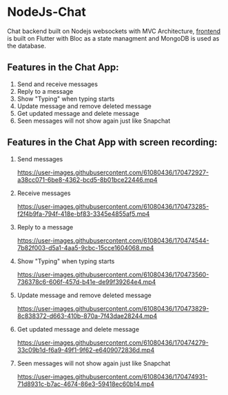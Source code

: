 # NodeJs-Chat
Chat backend built on Nodejs websockets with MVC Architecture, [frontend](https://github.com/aanantt/Flutter-Chat) is built on Flutter with Bloc as a state managment and MongoDB is used as the database. 

## Features in the Chat App:
<ol>
  <li>Send and receive messages</li>
  <li>Reply to a message</li>
  <li>Show "Typing" when typing starts</li>
  <li>Update message and remove deleted message</li>
  <li>Get updated message and delete message </li>
    <li>Seen messages will not show again just like Snapchat</li>

  </ol>


  
  

## Features in the Chat App with screen recording:
  <ol>
  <li>Send messages</li>
    
https://user-images.githubusercontent.com/61080436/170472927-a38cc071-6be8-4362-bcd5-8b01bce22446.mp4
  
  <li>Receive messages</li>
  
https://user-images.githubusercontent.com/61080436/170473285-f2f4b9fa-794f-418e-bf83-3345e4855af5.mp4
  
  <li>Reply to a message</li>


https://user-images.githubusercontent.com/61080436/170474544-7b82f003-d5a1-4aa5-9cbc-15cce1604068.mp4


  
  <li>Show "Typing" when typing starts</li>
  
https://user-images.githubusercontent.com/61080436/170473560-736378c6-606f-457d-b41e-de99f39264e4.mp4
  
  <li>Update message and remove deleted message</li>
  
https://user-images.githubusercontent.com/61080436/170473829-8c838372-d663-410b-870a-7f43dae28244.mp4


  <li>Get updated message and delete message </li>

https://user-images.githubusercontent.com/61080436/170474279-33c09b1d-f6a9-49f1-9f62-e6409072836d.mp4
  
  <li>Seen messages will not show again just like Snapchat</li>

https://user-images.githubusercontent.com/61080436/170474931-71d8931c-b7ac-4674-86e3-59418ec60b14.mp4


  

